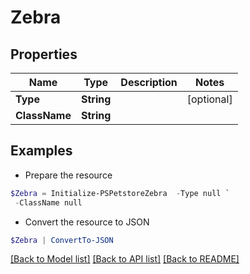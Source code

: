 # Zebra
## Properties

Name | Type | Description | Notes
------------ | ------------- | ------------- | -------------
**Type** | **String** |  | [optional] 
**ClassName** | **String** |  | 

## Examples

- Prepare the resource
```powershell
$Zebra = Initialize-PSPetstoreZebra  -Type null `
 -ClassName null
```

- Convert the resource to JSON
```powershell
$Zebra | ConvertTo-JSON
```

[[Back to Model list]](../README.md#documentation-for-models) [[Back to API list]](../README.md#documentation-for-api-endpoints) [[Back to README]](../README.md)

